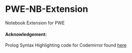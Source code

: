 # PWE-NB-Extension
Notebook Extension for PWE

#### Acknowledgement:
Prolog Syntax Highlighting code for Codemirror found [here](https://github.com/SWI-Prolog/swish/tree/master/web/js/codemirror/mode/prolog)
